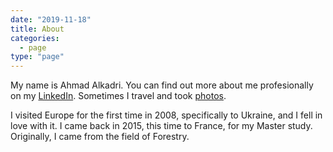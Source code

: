 ```yaml
---
date: "2019-11-18"
title: About
categories:
  - page
type: "page"
---
```


My name is Ahmad Alkadri. You can find out more about me 
profesionally on my [LinkedIn](https://www.linkedin.com/in/alkadri). 
Sometimes I travel and took [photos](https://instagram.com/a.alkadri). 

I visited Europe for the first time in 2008, specifically to 
Ukraine, and I fell in love with it. I came back in 2015, 
this time to France, for my Master study. Originally, I came 
from the field of Forestry.
